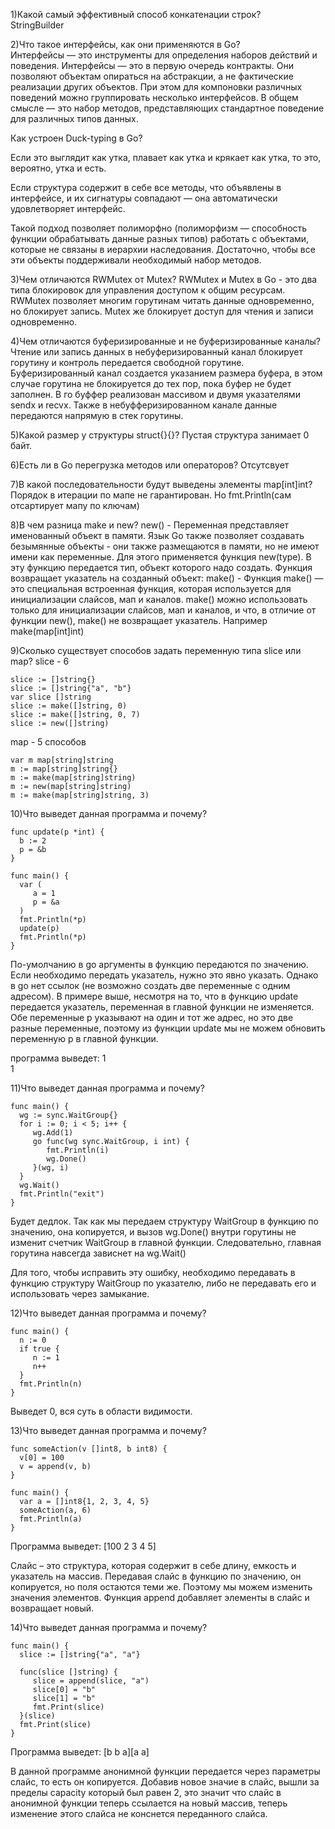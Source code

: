 1)Какой самый эффективный способ конкатенации строк?  
StringBuilder  

2)Что такое интерфейсы, как они применяются в Go?  
Интерфейсы — это инструменты для определения наборов действий и поведения. Интерфейсы — это в первую очередь контракты. Они позволяют объектам опираться на абстракции, а не фактические реализации других объектов. При этом для компоновки различных поведений можно группировать несколько интерфейсов. В общем смысле — это набор методов, представляющих стандартное поведение для различных типов данных.

Как устроен Duck-typing в Go?

Если это выглядит как утка, плавает как утка и крякает как утка, то это, вероятно, утка и есть.

Если структура содержит в себе все методы, что объявлены в интерфейсе, и их сигнатуры совпадают — она автоматически удовлетворяет интерфейс.

Такой подход позволяет полиморфно (полиморфизм — способность функции обрабатывать данные разных типов) работать с объектами, которые не связаны в иерархии наследования. Достаточно, чтобы все эти объекты поддерживали необходимый набор методов.  

3)Чем отличаются RWMutex от Mutex?
RWMutex и Mutex в Go - это два типа блокировок для управления доступом к общим ресурсам. RWMutex позволяет многим горутинам читать данные одновременно, но блокирует запись. Mutex же блокирует доступ для чтения и записи одновременно.

4)Чем отличаются буферизированные и не буферизированные каналы?
Чтение или запись данных в небуферизированный канал блокирует горутину и контроль передается свободной горутине. Буферизированный канал создается указанием размера буфера, в этом случае горутина не блокируется до тех пор, пока буфер не будет заполнен. В го буффер реализован массивом и двумя указателями sendx и recvx. 
Также в небуфферизированном канале данные передаются напрямую в стек горутины.

5)Какой размер у структуры struct{}{}?
Пустая структура занимает 0 байт.

6)Есть ли в Go перегрузка методов или операторов?
Отсутсвует

7)В какой последовательности будут выведены элементы map[int]int?
Порядок в итерации по мапе не гарантирован. Но fmt.Println(сам отсартирует мапу по ключам)

8)В чем разница make и new?
new() - Переменная представляет именованный объект в памяти. Язык Go также позволяет создавать безымянные объекты - они также размещаются в памяти, но не имеют имени как переменные. Для этого применяется функция new(type). В эту функцию передается тип, объект которого надо создать. Функция возвращает указатель на созданный объект:
make() - Функция make() — это специальная встроенная функция, которая используется для инициализации слайсов, мап и каналов. make() можно использовать только для инициализации слайсов, мап и каналов, и что, в отличие от функции new(), make() не возвращает указатель. Например make(map[int]int)

9)Сколько существует способов задать переменную типа slice или map?
slice - 6
```
slice := []string{}
slice := []string{"a", "b"}
var slice []string
slice := make([]string, 0)
slice := make([]string, 0, 7)
slice := new([]string)
```
map - 5 способов
```
var m map[string]string
m := map[string]string{}
m := make(map[string]string)
m := new(map[string]string)
m := make(map[string]string, 3)
```

10)Что выведет данная программа и почему?
```
func update(p *int) {
  b := 2
  p = &b
}

func main() {
  var (
     a = 1
     p = &a
  )
  fmt.Println(*p)
  update(p)
  fmt.Println(*p)
}
```
По-умолчанию в go аргументы в функцию передаются по значению. Если необходимо передать указатель, нужно это явно указать. Однако в go нет ссылок (не возможно создать две переменные с одним адресом). В примере выше, несмотря на то, что в функцию update передается указатель, переменная в главной функции не изменяется. Обе переменные p указывают на один и тот же адрес, но это две разные переменные, поэтому из функции update мы не можем обновить переменную p в главной функции.

программа выведет:
1  
1  

11)Что выведет данная программа и почему?
```
func main() {
  wg := sync.WaitGroup{}
  for i := 0; i < 5; i++ {
     wg.Add(1)
     go func(wg sync.WaitGroup, i int) {
        fmt.Println(i)
        wg.Done()
     }(wg, i)
  }
  wg.Wait()
  fmt.Println("exit")
}
```
Будет дедлок. Так как мы передаем структуру WaitGroup в функцию по значению, она копируется, и вызов wg.Done() внутри горутины не изменит счетчик WaitGroup в главной функции. Следовательно, главная горутина навсегда зависнет на wg.Wait()

Для того, чтобы исправить эту ошибку, необходимо передавать в функцию структуру WaitGroup по указателю, либо не передавать его и использовать через замыкание.

12)Что выведет данная программа и почему?
```
func main() {
  n := 0
  if true {
     n := 1
     n++
  }
  fmt.Println(n)
}
```
Выведет 0, вся суть в области видимости.

13)Что выведет данная программа и почему?
```
func someAction(v []int8, b int8) {
  v[0] = 100
  v = append(v, b)
}

func main() {
  var a = []int8{1, 2, 3, 4, 5}
  someAction(a, 6)
  fmt.Println(a)
}
```
Программа выведет: [100 2 3 4 5]

Слайс – это структура, которая содержит в себе длину, емкость и указатель на массив. Передавая слайс в функцию по значению, он копируется, но поля остаются теми же. Поэтому мы можем изменить значения элементов. Функция append добавляет элементы в слайс и возвращает новый. 

14)Что выведет данная программа и почему?
```
func main() {
  slice := []string{"a", "a"}

  func(slice []string) {
     slice = append(slice, "a")
     slice[0] = "b"
     slice[1] = "b"
     fmt.Print(slice)
  }(slice)
  fmt.Print(slice)
}
```
Программа выведет: [b b a][a a]

В данной программе анонимной функции передается через параметры слайс, то есть он копируется. Добавив новое значие в слайс, вышли за пределы capacity который был равен 2, это 
значит что слайс в анонимной функции теперь ссылается на новый массив, теперь изменение этого слайса не конснется переданного слайса. 
